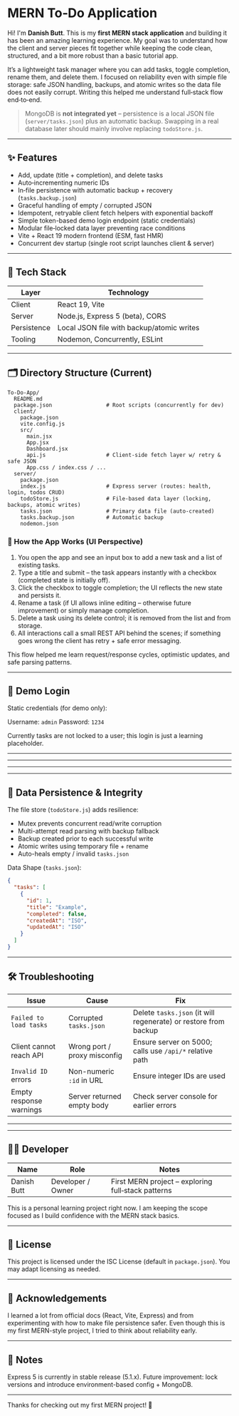 # MERN To‑Do Application

Hi! I'm **Danish Butt**. This is my **first MERN stack application** and building it has been an amazing learning experience. My goal was to understand how the client and server pieces fit together while keeping the code clean, structured, and a bit more robust than a basic tutorial app.

It’s a lightweight task manager where you can add tasks, toggle completion, rename them, and delete them. I focused on reliability even with simple file storage: safe JSON handling, backups, and atomic writes so the data file does not easily corrupt. Writing this helped me understand full‑stack flow end‑to‑end.

> MongoDB is **not integrated yet** – persistence is a local JSON file (`server/tasks.json`) plus an automatic backup. Swapping in a real database later should mainly involve replacing `todoStore.js`.

---

## ✨ Features

- Add, update (title + completion), and delete tasks
- Auto‑incrementing numeric IDs
- In‑file persistence with automatic backup + recovery (`tasks.backup.json`)
- Graceful handling of empty / corrupted JSON
- Idempotent, retryable client fetch helpers with exponential backoff
- Simple token-based demo login endpoint (static credentials)
- Modular file‑locked data layer preventing race conditions
- Vite + React 19 modern frontend (ESM, fast HMR)
- Concurrent dev startup (single root script launches client & server)

---

## 🧱 Tech Stack

| Layer       | Technology                                |
| ----------- | ----------------------------------------- |
| Client      | React 19, Vite                            |
| Server      | Node.js, Express 5 (beta), CORS           |
| Persistence | Local JSON file with backup/atomic writes |
| Tooling     | Nodemon, Concurrently, ESLint             |

---

## 🗂 Directory Structure (Current)

```
To-Do-App/
  README.md
  package.json                 # Root scripts (concurrently for dev)
  client/
    package.json
    vite.config.js
    src/
      main.jsx
      App.jsx
      Dashboard.jsx
      api.js                   # Client-side fetch layer w/ retry & safe JSON
      App.css / index.css / ...
  server/
    package.json
    index.js                   # Express server (routes: health, login, todos CRUD)
    todoStore.js               # File-based data layer (locking, backups, atomic writes)
    tasks.json                 # Primary data file (auto-created)
    tasks.backup.json          # Automatic backup
    nodemon.json
```

### 🧭 How the App Works (UI Perspective)
1. You open the app and see an input box to add a new task and a list of existing tasks.
2. Type a title and submit – the task appears instantly with a checkbox (completed state is initially off).
3. Click the checkbox to toggle completion; the UI reflects the new state and persists it.
4. Rename a task (if UI allows inline editing – otherwise future improvement) or simply manage completion.
5. Delete a task using its delete control; it is removed from the list and from storage.
6. All interactions call a small REST API behind the scenes; if something goes wrong the client has retry + safe error messaging.

This flow helped me learn request/response cycles, optimistic updates, and safe parsing patterns.

---

## 🔐 Demo Login

Static credentials (for demo only):

Username: `admin`
Password: `1234`

Currently tasks are not locked to a user; this login is just a learning placeholder.

---

<!-- API Reference section intentionally removed per current scope: focusing on user-facing behavior rather than endpoint documentation. -->

---

<!-- Testing roadmap removed for now to keep focus on the current implementation. -->

---

<!-- Available scripts section removed per instruction. -->

---

## 🔄 Data Persistence & Integrity

The file store (`todoStore.js`) adds resilience:

- Mutex prevents concurrent read/write corruption
- Multi-attempt read parsing with backup fallback
- Backup created prior to each successful write
- Atomic writes using temporary file + rename
- Auto-heals empty / invalid `tasks.json`

Data Shape (`tasks.json`):

```json
{
  "tasks": [
    {
      "id": 1,
      "title": "Example",
      "completed": false,
      "createdAt": "ISO",
      "updatedAt": "ISO"
    }
  ]
}
```

---

## 🛠 Troubleshooting

| Issue                   | Cause                        | Fix                                                             |
| ----------------------- | ---------------------------- | --------------------------------------------------------------- |
| `Failed to load tasks`  | Corrupted `tasks.json`       | Delete `tasks.json` (it will regenerate) or restore from backup |
| Client cannot reach API | Wrong port / proxy misconfig | Ensure server on 5000; calls use `/api/*` relative path         |
| `Invalid ID` errors     | Non-numeric `:id` in URL     | Ensure integer IDs are used                                     |
| Empty response warnings | Server returned empty body   | Check server console for earlier errors                         |

---

<!-- Roadmap removed: focusing only on the current application state. -->

---

## 👨‍💻 Developer

| Name        | Role              | Notes                                              |
| ----------- | ----------------- | -------------------------------------------------- |
| Danish Butt | Developer / Owner | First MERN project – exploring full‑stack patterns |

This is a personal learning project right now. I am keeping the scope focused as I build confidence with the MERN stack basics.

---

## 📄 License

This project is licensed under the ISC License (default in `package.json`). You may adapt licensing as needed.

---

## 🙏 Acknowledgements

I learned a lot from official docs (React, Vite, Express) and from experimenting with how to make file persistence safer. Even though this is my first MERN-style project, I tried to think about reliability early.

---

## 📌 Notes

Express 5 is currently in stable release (5.1.x). Future improvement: lock versions and introduce environment-based config + MongoDB.

---

Thanks for checking out my first MERN project! 🚀
